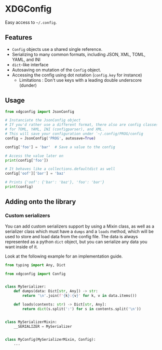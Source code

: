 # XDGConfig

Easy access to `~/.config`.


## Features

- `Config` objects use a shared single reference.
- Serializing to many common formats, including JSON, XML, TOML, YAML, and INI
- `dict`-like interface
- Autosaving on mutation of the `Config` object.
- Accessing the config using dot notation (`config.key` for instance)
  - Limitations : Don't use keys with a leading double underscore (dunder)


## Usage

```python
from xdgconfig import JsonConfig

# Instanciate the JsonConfig object
# If you'd rather use a different format, there also are config classes
# for TOML, YAML, INI (configparser), and XML.
# This will save your configuration under `~/.config/PROG/config
config = JsonConfig('PROG', autosave=True)

config['foo'] = 'bar'  # Save a value to the config

# Access the value later on
print(config['foo'])

# It behaves like a collections.defaultdict as well
config['oof']['bar'] = 'baz'

# Prints {'oof': {'bar': 'baz'}, 'foo': 'bar'}
print(config)

```

## Adding onto the library

### Custom serializers

You can add custom serializers support by using a Mixin class, as well as
a serializer class which must have a `dumps` and a `loads` method, which will
be used to store and load data from the config file. The data is always
represented as a python `dict` object, but you can serialize any data you want
inside of it.

Look at the following example for an implementation guide.

```python
from typing import Any, Dict

from xdgconfig import Config


class MySerializer:
    def dumps(data: Dict[str, Any]) -> str:
        return '\n'.join(f'{k}:{v}' for k, v in data.items())

    def loads(contents: str) -> Dict[str, Any]:
        return dict(s.split(':') for s in contents.split('\n'))


class MySerializerMixin:
    __SERIALIZER = MySerializer


class MyConfig(MySerializerMixin, Config):
    ...

```
